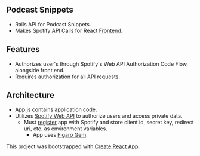 ## Podcast Snippets 
  * Rails API for Podcast Snippets. 
  * Makes Spotify API Calls for React [Frontend](https://github.com/joannaylin/podcast-snippets-frontend).

## Features
  * Authorizes user's through Spotify's Web API Authorization Code Flow, alongside front end.
  * Requires authorization for all API requests. 

## Architecture
  * App.js contains application code. 
  * Utilizes [Spotify Web API](https://developer.spotify.com/documentation/web-api/) to authorize users and access private data. 
    * Must [register](https://developer.spotify.com/dashboard/) app with Spotify and store client id, secret key, redirect uri, etc. as environment variables. 
      * App uses [Figaro Gem](https://github.com/laserlemon/figaro).
  
  
This project was bootstrapped with [Create React App](https://github.com/facebook/create-react-app).
